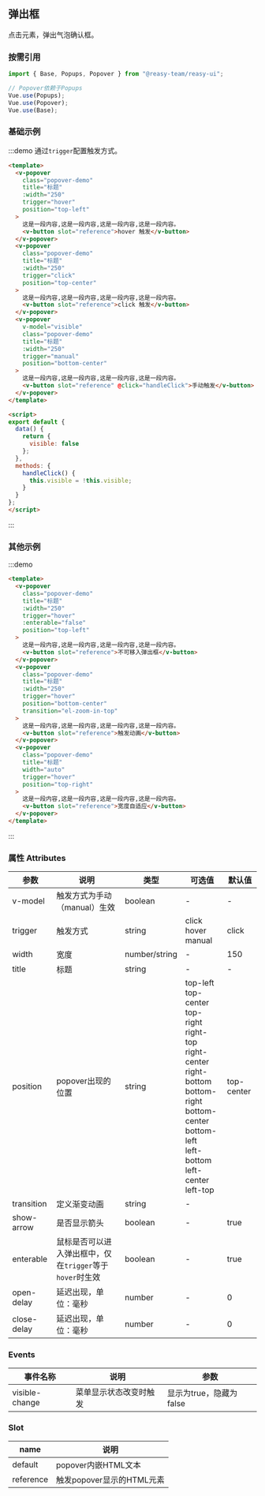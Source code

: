 ## 弹出框

点击元素，弹出气泡确认框。

### 按需引用

```js
import { Base, Popups, Popover } from "@reasy-team/reasy-ui";

// Popover依赖于Popups
Vue.use(Popups);
Vue.use(Popover);
Vue.use(Base);
```

### 基础示例

:::demo 通过`trigger`配置触发方式。

```html
<template>
  <v-popover
    class="popover-demo"
    title="标题"
    :width="250"
    trigger="hover"
    position="top-left"
  >
    这是一段内容,这是一段内容,这是一段内容,这是一段内容。
    <v-button slot="reference">hover 触发</v-button>
  </v-popover>
  <v-popover
    class="popover-demo"
    title="标题"
    :width="250"
    trigger="click"
    position="top-center"
  >
    这是一段内容,这是一段内容,这是一段内容,这是一段内容。
    <v-button slot="reference">click 触发</v-button>
  </v-popover>
  <v-popover
    v-model="visible"
    class="popover-demo"
    title="标题"
    :width="250"
    trigger="manual"
    position="bottom-center"
  >
    这是一段内容,这是一段内容,这是一段内容,这是一段内容。
    <v-button slot="reference" @click="handleClick">手动触发</v-button>
  </v-popover>
</template>

<script>
export default {
  data() {
    return {
      visible: false
    };
  },
  methods: {
    handleClick() {
      this.visible = !this.visible;
    }
  }
};
</script>
```

:::



### 其他示例

:::demo

```html
<template>
  <v-popover
    class="popover-demo"
    title="标题"
    :width="250"
    trigger="hover"
    :enterable="false"
    position="top-left"
  >
    这是一段内容,这是一段内容,这是一段内容,这是一段内容。
    <v-button slot="reference">不可移入弹出框</v-button>
  </v-popover>
  <v-popover
    class="popover-demo"
    title="标题"
    :width="250"
    trigger="hover"
    position="bottom-center"
    transition="el-zoom-in-top"
  >
    这是一段内容,这是一段内容,这是一段内容,这是一段内容。
    <v-button slot="reference">触发动画</v-button>
  </v-popover>
  <v-popover
    class="popover-demo"
    title="标题"
    width="auto"
    trigger="hover"
    position="top-right"
  >
    这是一段内容,这是一段内容,这是一段内容,这是一段内容。
    <v-button slot="reference">宽度自适应</v-button>
  </v-popover>
</template>
```

:::





### 属性 Attributes

| 参数        | 说明                                                     | 类型          | 可选值                                                                                                                                                                                  | 默认值     |
| ----------- | -------------------------------------------------------- | ------------- | --------------------------------------------------------------------------------------------------------------------------------------------------------------------------------------- | ---------- |
| v-model     | 触发方式为手动（manual）生效                             | boolean       | -                                                                                                                                                                                       | -          |
| trigger     | 触发方式                                                 | string        | click<br/>hover<br/>  manual                                                                                                                                                            | click      |
| width       | 宽度                                                     | number/string | -                                                                                                                                                                                       | 150        |
| title       | 标题                                                     | string        | -                                                                                                                                                                                       | -          |
| position    | popover出现的位置                                        | string        | top-left<br/>top-center<br/> top-right<br/>right-top<br/>right-center<br/>right-bottom<br/>bottom-right<br/> bottom-center<br/>bottom-left<br/>left-bottom<br/>left-center<br/>left-top | top-center |
| transition  | 定义渐变动画                                             | string        | -                                                                                                                                                                                       |            |
| show-arrow  | 是否显示箭头                                             | boolean       | -                                                                                                                                                                                       | true       |
| enterable   | 鼠标是否可以进入弹出框中，仅在`trigger`等于`hover`时生效 | boolean       | -                                                                                                                                                                                       | true       |
| open-delay  | 延迟出现，单位：毫秒                                     | number        | -                                                                                                                                                                                       | 0          |
| close-delay | 延迟出现，单位：毫秒                                     | number        | -                                                                                                                                                                                       | 0          |

### Events

| 事件名称       | 说明                   | 参数                    |
| -------------- | ---------------------- | ----------------------- |
| visible-change | 菜单显示状态改变时触发 | 显示为true，隐藏为false |

### Slot

| name      | 说明                      |
| --------- | ------------------------- |
| default   | popover内嵌HTML文本       |
| reference | 触发popover显示的HTML元素 |